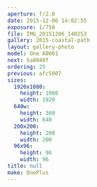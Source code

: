 ```yaml
---
aperture: f/2.0
date: 2015-12-06 14:02:55
exposure: 1/750
file: IMG_20151206_140253
gallery: 2015-coastal-path
layout: gallery-photo
model: One A0001
next: 5a8040f
ordering: 25
previous: afc5007
sizes:
  1920x1080:
    height: 1080
    width: 1920
  640w:
    height: 360
    width: 640
  200x200:
    height: 200
    width: 200
  96x96:
    height: 96
    width: 96
title: null
make: OnePlus
---
```

